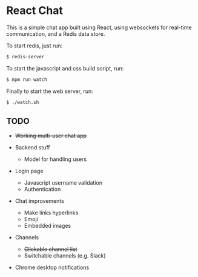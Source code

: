 # React Chat

This is a simple chat app built using React, using websockets for real-time
communication, and a Redis data store.

To start redis, just run:

```bash
$ redis-server
```

To start the javascript and css build script, run:

```bash
$ npm run watch
```

Finally to start the web server, run:

```bash
$ ./watch.sh
```

## TODO

* ~~Working multi-user chat app~~

* Backend stuff

  * Model for handling users
  

* Login page
  
  * Javascript username validation
  * Authentication
  

* Chat improvements

  * Make links hyperlinks
  * Emoji
  * Embedded images

* Channels

  * ~~Clickable channel list~~
  * Switchable channels (e.g. Slack)


* Chrome desktop notifications
